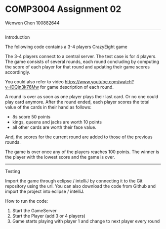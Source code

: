 # COMP3004 Assignment 02

Wenwen Chen 100882644

------
Introduction

The following code contains a 3-4 players CrazyEight game

The 3-4 players connect to a central server. 
The test case is for 4 players.
The game consists of several rounds, each round concluding by computing the score of each player for that round and updating their game scores accordingly.

You could also refer to video https://www.youtube.com/watch?v=iDQjn3k76Mw for game description of each round.

A round is over as soon as one player plays their last card. Or no one could play card anymore. After the round ended, each player scores the total value of the cards in their hand as follows: 
- 8s score 50 points
- kings, queens and jacks are worth 10 points
- all other cards are worth their face value. 

And, the scores for the current round are added to those of the previous rounds. 

The game is over once any of the players reaches 100 points. 
The winner is the player with the lowest score and the game is over.

------
Testing

Import the game through eclipse / intelliJ by connecting it to the Git repository using the url.
You can also download the code from Github and import the project into eclipse / intelliJ.

How to run the code:
1) Start the GameServer 
2) Start the Player (add 3 or 4 players)
3) Game starts playing with player 1 and change to next player every round
